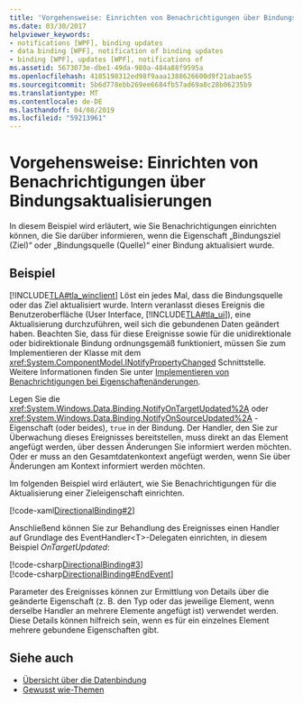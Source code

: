 ```yaml
---
title: 'Vorgehensweise: Einrichten von Benachrichtigungen über Bindungsaktualisierungen'
ms.date: 03/30/2017
helpviewer_keywords:
- notifications [WPF], binding updates
- data binding [WPF], notification of binding updates
- binding [WPF], updates [WPF], notifications of
ms.assetid: 5673073e-dbe1-49da-980a-484a88f9595a
ms.openlocfilehash: 4185198312ed98f9aaa1388626600d9f21abae55
ms.sourcegitcommit: 5b6d778ebb269ee6684fb57ad69a8c28b06235b9
ms.translationtype: MT
ms.contentlocale: de-DE
ms.lasthandoff: 04/08/2019
ms.locfileid: "59213961"
---
```

# <a name="how-to-set-up-notification-of-binding-updates"></a>Vorgehensweise: Einrichten von Benachrichtigungen über Bindungsaktualisierungen
In diesem Beispiel wird erläutert, wie Sie Benachrichtigungen einrichten können, die Sie darüber informieren, wenn die Eigenschaft „Bindungsziel (Ziel)“ oder „Bindungsquelle (Quelle)“ einer Bindung aktualisiert wurde.  
  
## <a name="example"></a>Beispiel  
 [!INCLUDE[TLA#tla_winclient](../../../../includes/tlasharptla-winclient-md.md)] Löst ein jedes Mal, dass die Bindungsquelle oder das Ziel aktualisiert wurde. Intern veranlasst dieses Ereignis die Benutzeroberfläche (User Interface, [!INCLUDE[TLA#tla_ui](../../../../includes/tlasharptla-ui-md.md)]), eine Aktualisierung durchzuführen, weil sich die gebundenen Daten geändert haben. Beachten Sie, dass für diese Ereignisse sowie für die unidirektionale oder bidirektionale Bindung ordnungsgemäß funktioniert, müssen Sie zum Implementieren der Klasse mit dem <xref:System.ComponentModel.INotifyPropertyChanged> Schnittstelle. Weitere Informationen finden Sie unter [Implementieren von Benachrichtigungen bei Eigenschaftenänderungen](how-to-implement-property-change-notification.md).  
  
 Legen Sie die <xref:System.Windows.Data.Binding.NotifyOnTargetUpdated%2A> oder <xref:System.Windows.Data.Binding.NotifyOnSourceUpdated%2A> -Eigenschaft (oder beides), `true` in der Bindung. Der Handler, den Sie zur Überwachung dieses Ereignisses bereitstellen, muss direkt an das Element angefügt werden, über dessen Änderungen Sie informiert werden möchten. Oder er muss an den Gesamtdatenkontext angefügt werden, wenn Sie über Änderungen am Kontext informiert werden möchten.  
  
 Im folgenden Beispiel wird erläutert, wie Sie Benachrichtigungen für die Aktualisierung einer Zieleigenschaft einrichten.  
  
 [!code-xaml[DirectionalBinding#2](~/samples/snippets/csharp/VS_Snippets_Wpf/DirectionalBinding/CSharp/Page1.xaml#2)]  
  
 Anschließend können Sie zur Behandlung des Ereignisses einen Handler auf Grundlage des EventHandler\<T>-Delegaten einrichten, in diesem Beispiel *OnTargetUpdated*:  
  
 [!code-csharp[DirectionalBinding#3](~/samples/snippets/csharp/VS_Snippets_Wpf/DirectionalBinding/CSharp/Page1.xaml.cs#3)]  
[!code-csharp[DirectionalBinding#EndEvent](~/samples/snippets/csharp/VS_Snippets_Wpf/DirectionalBinding/CSharp/Page1.xaml.cs#endevent)]  
  
 Parameter des Ereignisses können zur Ermittlung von Details über die geänderte Eigenschaft (z. B. den Typ oder das jeweilige Element, wenn derselbe Handler an mehrere Elemente angefügt ist) verwendet werden. Diese Details können hilfreich sein, wenn es für ein einzelnes Element mehrere gebundene Eigenschaften gibt.  
  
## <a name="see-also"></a>Siehe auch

- [Übersicht über die Datenbindung](data-binding-overview.md)
- [Gewusst wie-Themen](data-binding-how-to-topics.md)
